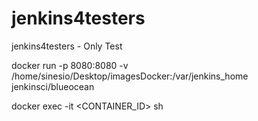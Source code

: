 # jenkins4testers
jenkins4testers - Only Test


docker run -p 8080:8080 -v /home/sinesio/Desktop/imagesDocker:/var/jenkins_home jenkinsci/blueocean

docker exec -it <CONTAINER_ID> sh
